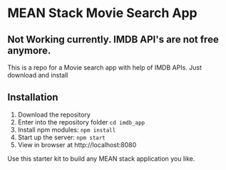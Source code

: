 # MEAN Stack Movie Search App

## Not Working currently. IMDB API's are not free anymore.

This is a repo for a Movie search app with help of IMDB APIs. Just download and install 

## Installation
1. Download the repository
2. Enter into the repository folder `cd imdb_app` 
2. Install npm modules: `npm install`
4. Start up the server: `npm start`
5. View in browser at http://localhost:8080

Use this starter kit to build any MEAN stack application you like.
